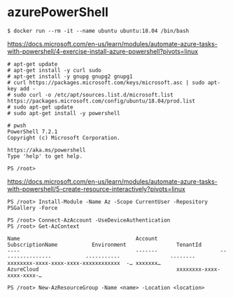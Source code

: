 # azurePowerShell


```
$ docker run --rm -it --name ubuntu ubuntu:18.04 /bin/bash
```

https://docs.microsoft.com/en-us/learn/modules/automate-azure-tasks-with-powershell/4-exercise-install-azure-powershell?pivots=linux
```
# apt-get update
# apt-get install -y curl sudo
# apt-get install -y gnupg gnupg2 gnupg1
# curl https://packages.microsoft.com/keys/microsoft.asc | sudo apt-key add -
# sudo curl -o /etc/apt/sources.list.d/microsoft.list https://packages.microsoft.com/config/ubuntu/18.04/prod.list
# sudo apt-get update
# sudo apt-get install -y powershell
```
```
# pwsh
PowerShell 7.2.1
Copyright (c) Microsoft Corporation.

https://aka.ms/powershell
Type 'help' to get help.

PS /root> 
```

https://docs.microsoft.com/en-us/learn/modules/automate-azure-tasks-with-powershell/5-create-resource-interactively?pivots=linux

```
PS /root> Install-Module -Name Az -Scope CurrentUser -Repository PSGallery -Force
```
```
PS /root> Connect-AzAccount -UseDeviceAuthentication
PS /root> Get-AzContext                               

Name                                     Account                    SubscriptionName           Environment                TenantId
----                                     -------                    ----------------           -----------                --------
xxxxxxxx-xxxx-xxxx-xxxx-xxxxxxxxxxxx  -… xxxxxxx…                   AzureCloud                                            xxxxxxxx-xxxx-xxxx-xxxx-…
```
```
PS /root> New-AzResourceGroup -Name <name> -Location <location>
```
